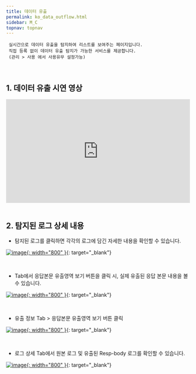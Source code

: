 ```yaml
---
title: 데이터 유출
permalink: ko_data_outflow.html
sidebar: M_C
topnav: topnav
---
```


     실시간으로 데이터 유출을 탐지하여 리스트를 보여주는 페이지입니다.  
     직접 등록 없이 데이터 유출 탐지가 가능한 서비스를 제공합니다.
     (관리 > 사용 에서 사용유무 설정가능)

<br />

## 1. 데이터 유출 시연 영상

 <style>.embed-container { position: relative; padding-bottom: 56.25%; height: 0; overflow: hidden; max-width: 100%; } .embed-container iframe, .embed-container object, .embed-container embed { position: absolute; top: 0; left: 0; width: 100%; height: 100%; }</style><div class='embed-container'><iframe src='https://www.youtube.com/embed/Qp-JbyZ_G1k' frameborder='0' allowfullscreen></iframe></div>

<br />

## 2. 탐지된 로그 상세 내용
- 탐지된 로그를 클릭하면 각각의 로그에 담긴 자세한 내용을 확인할 수 있습니다.

[![image](/docs/images/Manual/common/outflow/1.png){: width="800" }](/docs/images/Manual/common/outflow/1.png){: target="_blank"}

<br />

- Tab에서 응답본문 유출영역 보기 버튼을 클릭 시, 실제 유출된 응답 본문 내용을 볼 수 있습니다.

[![image](/docs/images/Manual/common/outflow/2.png){: width="800" }](/docs/images/Manual/common/outflow/2.png){: target="_blank"}

<br />

- 유출 정보 Tab > 응답본문 유출영역 보기 버튼 클릭

[![image](/docs/images/Manual/common/outflow/3.png){: width="800" }](/docs/images/Manual/common/outflow/3.png){: target="_blank"}

<br />

- 로그 상세 Tab에서 원본 로그 및 유출된 Resp-body 로그를 확인할 수 있습니다.

[![image](/docs/images/Manual/common/outflow/4.png){: width="800" }](/docs/images/Manual/common/outflow/4.png){: target="_blank"}

